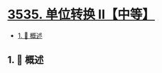 # [3535. 单位转换 II【中等】](https://github.com/tnotesjs/TNotes.leetcode/tree/main/notes/3535.%20%E5%8D%95%E4%BD%8D%E8%BD%AC%E6%8D%A2%20II%E3%80%90%E4%B8%AD%E7%AD%89%E3%80%91)

<!-- region:toc -->

- [1. 📝 概述](#1--概述)

<!-- endregion:toc -->

## 1. 📝 概述

